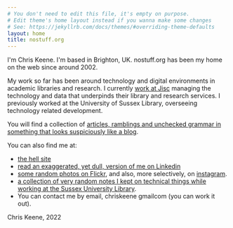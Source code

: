 ```yaml
---
# You don't need to edit this file, it's empty on purpose.
# Edit theme's home layout instead if you wanna make some changes
# See: https://jekyllrb.com/docs/themes/#overriding-theme-defaults
layout: home
title: nostuff.org
---
```


I'm Chris Keene. I'm based in Brighton, UK. nostuff.org has been my home on the web since around 2002.


My work so far has been around technology and digital environments in academic libraries and research. I currently  [work at Jisc](https://www.jisc.ac.uk/)  managing the technology and data that underpinds their library and research services. I previously worked at the University of Sussex Library, overseeing technology related development.

You will find a collection of  [articles, ramblings and unchecked grammar in something that looks suspiciously like a blog](https://www.nostuff.org/words/).

You can also find me at:

- [the hell site](http://www.twitter.com/chriskeene/)
- [read an exaggerated, yet dull, version of me on Linkedin](http://www.linkedin.com/in/chriskeene)
- [some random photos on Flickr](http://flickr.com/photos/chriskeene), and also, more selectively, on  [instagram](https://www.instagram.com/chriskeene1/).
- [a collection of very random notes I kept on technical things while working at the Sussex University Library](http://work.nostuff.org/).
- You can contact me by email, chriskeene gmailcom (you can work it out).

Chris Keene, 2022
